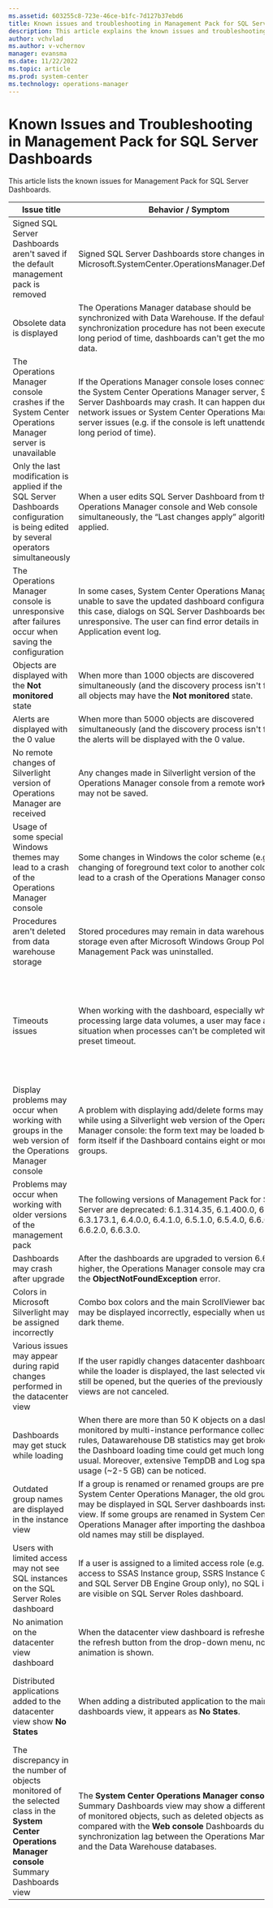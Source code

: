 ```yaml
---
ms.assetid: 603255c8-723e-46ce-b1fc-7d127b37ebd6
title: Known issues and troubleshooting in Management Pack for SQL Server Dashboards
description: This article explains the known issues and troubleshooting in Management Pack for SQL Server Dashboards
author: vchvlad
ms.author: v-vchernov
manager: evansma
ms.date: 11/22/2022
ms.topic: article
ms.prod: system-center
ms.technology: operations-manager
---
```


# Known Issues and Troubleshooting in Management Pack for SQL Server Dashboards

This article lists the known issues for Management Pack for SQL Server Dashboards.

|Issue title|Behavior / Symptom|Known workaround|
|-|-|-|
|Signed SQL Server Dashboards aren't saved if the default management pack is removed|Signed SQL Server Dashboards store changes in Microsoft.SystemCenter.OperationsManager.DefaultUser.|Import the default management pack.|
|Obsolete data is displayed|The Operations Manager database should be synchronized with Data Warehouse. If the default synchronization procedure has not been executed for a long period of time, dashboards can't get the most recent data.|Restart the System Center Data Access service and perform other required actions to reactivate delta synchronization.|
|The Operations Manager console crashes if the System Center Operations Manager server is unavailable|If the Operations Manager console loses connection with the System Center Operations Manager server, SQL Server Dashboards may crash. It can happen due to network issues or System Center Operations Manager server issues (e.g. if the console is left unattended over a long period of time).|Check the connection with the server and reopen the Operations Manager console.|
|Only the last modification is applied if the SQL Server Dashboards configuration is being edited by several operators simultaneously|When a user edits SQL Server Dashboard from the Operations Manager console and Web console simultaneously, the “Last changes apply” algorithm is applied.|Reopen the dashboard or wait until the data is refreshed.|
|The Operations Manager console is unresponsive after failures occur when saving the configuration|In some cases, System Center Operations Manager is unable to save the updated dashboard configuration. In this case, dialogs on SQL Server Dashboards become unresponsive. The user can find error details in Application event log.|Reopen the Operations Manager console.|
|Objects are displayed with the **Not monitored** state|When more than 1000 objects are discovered simultaneously (and the discovery process isn't finished), all objects may have the **Not monitored** state.|Wait until the data is refreshed.|
|Alerts are displayed with the 0 value|When more than 5000 objects are discovered simultaneously (and the discovery process isn't finished), the alerts will be displayed with the 0 value.|Wait until the data is refreshed.|
|No remote changes of Silverlight version of Operations Manager are received|Any changes made in Silverlight version of the Operations Manager console from a remote workstation may not be saved.|Reopening the dashboard or reloading the console is ineffective. To apply changes, access the console directly.|
|Usage of some special Windows themes may lead to a crash of the Operations Manager console|Some changes in Windows the color scheme (e.g. changing of foreground text color to another color) may lead to a crash of the Operations Manager console.|Use standard Windows themes and text colors.|
|Procedures aren't deleted from data warehouse storage|Stored procedures may remain in data warehouse storage even after Microsoft Windows Group Policy Management Pack was uninstalled.|Uninstall Microsoft Windows Group Policy Management Pack and remove stored procedures manually.|
|Timeouts issues|When working with the dashboard, especially when processing large data volumes, a user may face a situation when processes can't be completed within the preset timeout.|Timeout values for queries execution in Datawarehouse DB may be set by the user manually via the server registry. The user can create the HKLM\SOFTWARE\Microsoft\Microsoft Operations Manager\3.0\Data Warehouse key and add the REG_DWORD type value with the Search Command Timeout Seconds name. The server will use this value instead of default 180 seconds.|
|Display problems may occur when working with groups in the web version of the Operations Manager console|A problem with displaying add/delete forms may occur while using a Silverlight web version of the Operations Manager console: the form text may be loaded before the form itself if the Dashboard contains eight or more groups.|No resolution.|
|Problems may occur when working with older versions of the management pack|The following versions of Management Pack for SQL Server are deprecated: 6.1.314.35, 6.1.400.0, 6.3.173.0, 6.3.173.1, 6.4.0.0, 6.4.1.0, 6.5.1.0, 6.5.4.0, 6.6.0.0, 6.6.2.0, 6.6.3.0.|Use up-to-date versions of the management pack (starting from version 6.6.4.0).|
|Dashboards may crash after upgrade|After the dashboards are upgraded to version 6.6.7.30 or higher, the Operations Manager console may crash with the **ObjectNotFoundException** error.|Wait until the importing process is complete and restart the Operations Manager console.|
|Colors in Microsoft Silverlight may be assigned incorrectly|Combo box colors and the main ScrollViewer background may be displayed incorrectly, especially when using the dark theme.|No resolution.|
|Various issues may appear during rapid changes performed in the datacenter view|If the user rapidly changes datacenter dashboard views while the loader is displayed, the last selected view can still be opened, but the queries of the previously closed views are not canceled.|No resolution.|
|Dashboards may get stuck while loading|When there are more than 50 K objects on a dashboard monitored by multi-instance performance collection rules, Datawarehouse DB statistics may get broken and the Dashboard loading time could get much longer than usual. Moreover, extensive TempDB and Log space usage (~2-5 GB) can be noticed.|Wait until the Dashboard is loaded, then run the **sp_updatestats** stored procedure in Datawarehouse DB.|
|Outdated group names are displayed in the instance view|If a group is renamed or renamed groups are present in System Center Operations Manager, the old group names may be displayed in SQL Server dashboards instance view. If some groups are renamed in System Center Operations Manager after importing the dashboards, the old names may still be displayed.|No resolution.|
|Users with limited access may not see SQL instances on the SQL Server Roles dashboard|If a user is assigned to a limited access role (e.g. with access to SSAS Instance group, SSRS Instance Group, and SQL Server DB Engine Group only), no SQL instances are visible on SQL Server Roles dashboard.|As long as SQL Server Roles dashboard is based on Server Roles Group, the user should obtain access to Server Roles Group to make SQL instances visible on the dashboard.|
|No animation on the datacenter view dashboard|When the datacenter view dashboard is refreshed using the refresh button from the drop-down menu, no animation is shown.|No resolution.|
|Distributed applications added to the datacenter view show **No States**|When adding a distributed application to the main dashboards view, it appears as **No States**.|SQL Dashboards can work with objects that belong to groups, even when **Add Virtual Group** is used. A distributed application may not have any group. To solve the issue, create a new group and add distributed applications to this group.|
|The discrepancy in the number of objects monitored of the selected class in the **System Center Operations Manager console** Summary Dashboards view|The **System Center Operations Manager console** Summary Dashboards view may show a different number of monitored objects, such as deleted objects as well, as compared with the **Web console** Dashboards due to the synchronization lag between the Operations Manager and the Data Warehouse databases.|Use the [Web console Dashboards](sql-server-dashboards-management-pack-sql-server-dashboards.md).|
